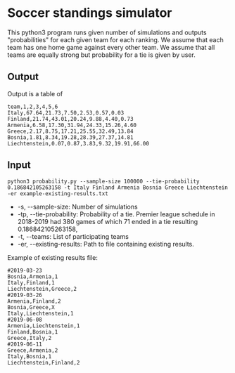 # Soccer standings simulator
This python3 program runs given number of simulations and outputs "probabilities" for each given team for each ranking. We assume that each team has one home game against every
other team. We assume that all teams are equally strong but probability for a tie is given by user.
## Output
Output is a table of 
```
team,1,2,3,4,5,6
Italy,67.64,21.73,7.50,2.53,0.57,0.03
Finland,21.74,43.01,20.24,9.88,4.40,0.73
Armenia,6.58,17.30,31.94,24.33,15.26,4.60
Greece,2.17,8.75,17.21,25.55,32.49,13.84
Bosnia,1.81,8.34,19.28,28.39,27.37,14.81
Liechtenstein,0.07,0.87,3.83,9.32,19.91,66.00
```
## Input

```
python3 probability.py --sample-size 100000 --tie-probability 0.186842105263158 -t Italy Finland Armenia Bosnia Greece Liechtenstein -er example-existing-results.txt
```
* -s, --sample-size: Number of simulations
* -tp, --tie-probability: Probability of a tie. Premier league schedule in 2018-2019 had 380 games of which 71 ended in a tie resulting 0.186842105263158,
* -t, --teams: List of participating teams
* -er, --existing-results: Path to file containing existing results.

Example of existing results file:
```
#2019-03-23
Bosnia,Armenia,1
Italy,Finland,1
Liechtenstein,Greece,2
#2019-03-26
Armenia,Finland,2
Bosnia,Greece,X
Italy,Liechtenstein,1
#2019-06-08
Armenia,Liechtenstein,1
Finland,Bosnia,1
Greece,Italy,2
#2019-06-11
Greece,Armenia,2
Italy,Bosnia,1
Liechtenstein,Finland,2
```

